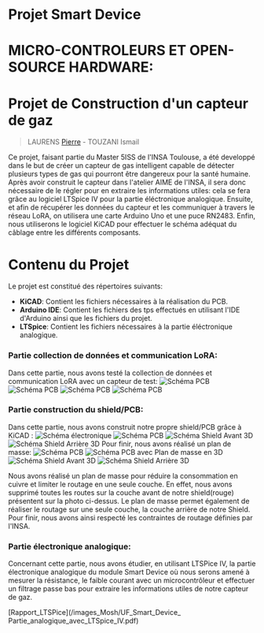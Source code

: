 
# Projet Smart Device
# MICRO-CONTROLEURS ET OPEN-SOURCE HARDWARE:
# Projet de Construction d'un capteur de gaz 
>LAURENS [Pierre](mailto:plaurens@etud.insa-toulouse.fr) - TOUZANI Ismail 


Ce projet, faisant partie du Master 5ISS de l'INSA Toulouse, a été developpé dans le but de créer un capteur de gas intelligent capable de détecter plusieurs types de gas qui pourront être dangereux pour la santé humaine.
Après avoir construit le capteur dans l'atelier AIME de l'INSA, il sera donc nécessaire de le régler pour en extraire les informations utiles: cela se fera grâce au logiciel LTSpice IV pour la partie éléctronique analogique. Ensuite, et afin de récupérer les données du capteur et les communiquer à travers le réseau LoRA, on utilisera une carte Arduino Uno et une puce RN2483. Enfin, nous utiliserons le logiciel KiCAD pour effectuer le schéma adéquat du câblage entre les différents composants.

# Contenu du Projet
Le projet est constitué des répertoires suivants:
-   **KiCAD**: Contient les fichiers nécessaires à la réalisation du PCB.
-   **Arduino IDE**: Contient les fichiers des tps effectués en utilisant l'IDE d'Arduino ainsi que les fichiers du projet.
-   **LTSpice**: Contient les fichiers nécessaires à la partie éléctronique analogique.

  
### Partie collection de données et communication LoRA: 
Dans cette partie, nous avons testé la collection de données et communication LoRA avec un capteur de test:
![Schéma PCB](/images_Mosh/image_mosh_final.jpg)
![Schéma PCB](/images_Mosh/result_pot_dernierevaleur.png)
![Schéma PCB](/images_Mosh/Resultat_potentiometre.png)
![Schéma PCB](/images_Mosh/valeur_internetthings.png)
### Partie construction du shield/PCB: 
Dans cette partie, nous avons construit notre propre shield/PCB grâce à KiCAD :
![Schéma électronique](/Kicad/Projet_Kicad/Eeschema_shield.png)
![Schéma PCB](/Kicad/Projet_Kicad/PCB_shield_capteur.png)
![Schéma Shield Avant 3D](/Kicad/Projet_Kicad/Shield_avant_3D.png)
![Schéma Shield Arrière 3D](/Kicad/Projet_Kicad/Shield_arriere_3D.png)
Pour finir, nous avons réalisé un plan de masse:
![Schéma PCB](/Kicad/Projet_Kicad_plan_masse/Kicad_plan_masse.png)
![Schéma PCB avec Plan de masse en 3D](/Kicad/Projet_Kicad_plan_masse/shiel_final.png)
![Schéma Shield Avant 3D](/Kicad/Projet_Kicad_plan_masse/Shiel_avant_3D_plan_masse.png)
![Schéma Shield Arrière 3D](/Kicad/Projet_Kicad_plan_masse/Kicad_arriere_3D_plan_masse.png)

Nous avons réalisé un plan de masse pour réduire la consommation en cuivre et limiter le routage en une seule couche. En effet, nous avons  supprimé toutes les routes sur la couche avant de notre shield(rouge) présentent sur la photo ci-dessus.
Le plan de masse permet également de réaliser le routage sur une seule couche, la couche arrière  de notre Shield. Pour finir, nous avons ainsi respecté les contraintes de routage définies par l'INSA.
### Partie électronique analogique: 
Concernant cette partie, nous avons étudier, en utilisant LTSPice IV, la partie électronique analogique du module Smart Device où nous serons amené à mesurer la résistance, le faible courant avec un microcontrôleur et effectuer un filtrage passe bas pour extraire les informations utiles de notre capteur de gaz. 

[Rapport_LTSPice](/images_Mosh/UF_Smart_Device_ Partie_analogique_avec_LTSpice_IV.pdf)

